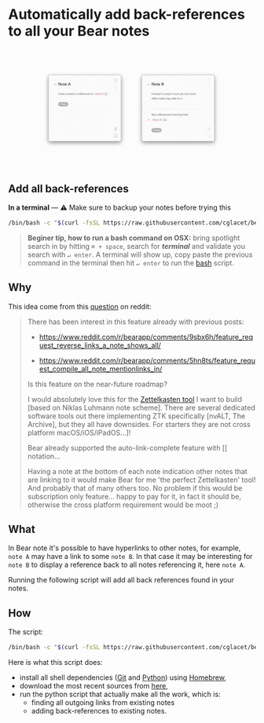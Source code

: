 # Automatically add back-references to all your Bear notes

<div style="text-align:center"><img src="img/what.gif"/></div>

## Add all back-references

**In a terminal** — :warning: Make sure to backup your notes before trying this

```bash
/bin/bash -c "$(curl -fsSL https://raw.githubusercontent.com/cglacet/bear/master/insert_in_links.sh)"
```

> **Beginer tip, how to run a bash command on OSX:** 
> bring spotlight search in by hitting ``⌘ + space``, 
> search for _**terminal**_ 
> and validate you search with ``↵ enter``. 
> A terminal will show up, 
> copy paste the previous command in the terminal 
> then hit ``↵ enter`` to run the [bash][bash] script.


## Why

This idea come from this [question][reddit post] on reddit: 

> There has been interest in this feature already with previous posts:
>
> * https://www.reddit.com/r/bearapp/comments/9sbx6h/feature_request_reverse_links_a_note_shows_all/
>
> * https://www.reddit.com/r/bearapp/comments/5hn8ts/feature_request_compile_all_note_mentionlinks_in/
>
> Is this feature on the near-future roadmap?
>
> I would absolutely love this for the [Zettelkasten tool](https://zettelkasten.de/) I want to build [based on Niklas Luhmann note scheme]. There are several dedicated software tools out there implementing ZTK specifically [nvALT, The Archive], but they all have downsides. For starters they are not cross platform macOS/iOS/iPadOS...]!
>
> Bear already supported the auto-link-complete feature with [[ notation...
>
> Having a note at the bottom of each note indication other notes that are linking to it would make Bear for me 'the perfect Zettelkasten' tool! And probably that of many others too. No problem if this would be subscription only feature... happy to pay for it, in fact it should be, otherwise the cross platform requirement would be moot ;)

## What 

In Bear note it's possible to have hyperlinks to other notes, for example, ``note A`` may have a link to some ``note B``.
In that case it may be interesting for ``note B`` to display a reference back to all notes referencing it, here ``note A``.

Running the following script will add all back references found in your notes.


## How

The script: 

```bash
/bin/bash -c "$(curl -fsSL https://raw.githubusercontent.com/cglacet/bear/master/insert_in_links.sh)"
```

Here is what this script does:

* install all shell dependencies ([Git][Git] and [Python][Python]) using [Homebrew][Homebrew], 
* download the most recent sources from [here][sources],
* run the python script that actually make all the work, which is: 
  * finding all outgoing links from existing notes
  * adding back-references to existing notes.

[bash]: https://www.wikiwand.com/en/Bash_(Unix_shell)
[reddit post]: https://www.reddit.com/r/bearapp/comments/gc2ywl/reverselinks_support/
[Homebrew]: https://brew.sh/
[Python]: https://www.python.org/
[Git]: https://git-scm.com/
[sources]: https://github.com/cglacet/bear
